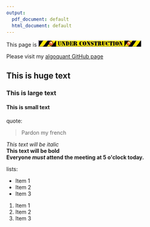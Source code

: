 ```yaml
---
output:
  pdf_document: default
  html_document: default
---
```


This page is
![](figure/under_construction.gif)


Please visit my [algoquant GitHub page](https://github.com/algoquant)

## This is huge text

### This is large text

#### This is small text


quote:
> Pardon my french

*This text will be italic*  
**This text will be bold**  
**Everyone _must_ attend the meeting at 5 o'clock today.**  

lists:

* Item 1
* Item 2
* Item 3

1. Item 1
2. Item 2
3. Item 3
